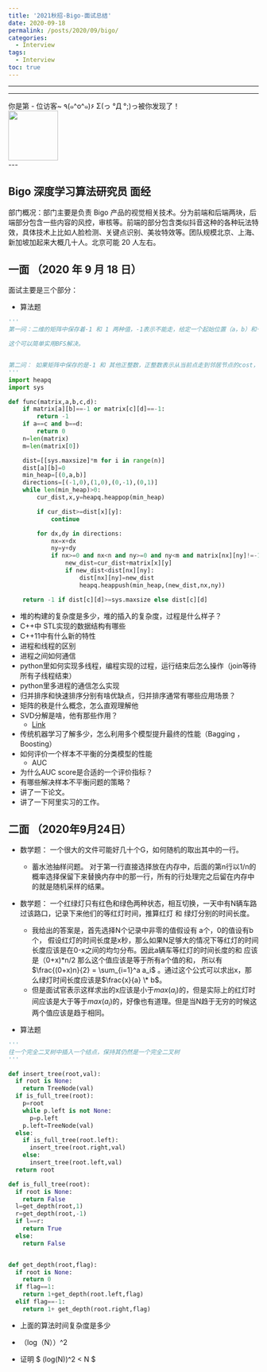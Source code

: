 ```yaml
---
title: '2021秋招-Bigo-面试总结'
date: 2020-09-18
permalink: /posts/2020/09/bigo/
categories:
  - Interview
tags:
  - Interview
toc: true
---
```


---

---

<div>
<div class="button01">
      <visited_a href="#" display:inline>你是第<span data-hk-page="current"> - </span>位访客~</visited_a>
      <visited_p class="top">٩(๑^o^๑)۶</visited_p>
      <visited_p class="bottom">Σ(っ °Д °;)っ被你发现了！</visited_p>
</div>
<img align="center" width="100" src="{{ site.url }}/images/static/take_me.gif" alt="" display:inline>
</div>
---

## Bigo 深度学习算法研究员 面经

部门概况：部门主要是负责 Bigo 产品的视觉相关技术。分为前端和后端两块，后端部分包含一些内容的风控，审核等。前端的部分包含类似抖音这种的各种玩法特效，具体技术上比如人脸检测、关键点识别、美妆特效等。团队规模北京、上海、新加坡加起来大概几十人。北京可能 20 人左右。

## 一面 （2020 年 9 月 18 日）

面试主要是三个部分：

- 算法题

```python
'''
第一问：二维的矩阵中保存着-1 和 1 两种值，-1表示不能走，给定一个起始位置（a，b）和一个目标位置(c,d)判断从 起始位置到目标位置的最短需要走多少步？

这个可以简单实用BFS解决。


第二问： 如果矩阵中保存的是-1 和 其他正整数，正整数表示从当前点走到邻居节点的cost，问从起始位置到目标位置的最小cost是多少。
'''
import heapq
import sys

def func(matrix,a,b,c,d):
    if matrix[a][b]==-1 or matrix[c][d]==-1:
        return -1
    if a==c and b==d:
        return 0
    n=len(matrix)
    m=len(matrix[0])

    dist=[[sys.maxsize]*m for i in range(n)]
    dist[a][b]=0
    min_heap=[(0,a,b)]
    directions=[(-1,0),(1,0),(0,-1),(0,1)]
    while len(min_heap)>0:
        cur_dist,x,y=heapq.heappop(min_heap)

        if cur_dist>=dist[x][y]:
            continue

        for dx,dy in directions:
            nx=x+dx
            ny=y+dy
            if nx>=0 and nx<n and ny>=0 and ny<m and matrix[nx][ny]!=-1:
                new_dist=cur_dist+matrix[x][y]
                if new_dist<dist[nx][ny]:
                    dist[nx][ny]=new_dist
                    heapq.heappush(min_heap,(new_dist,nx,ny))

    return -1 if dist[c][d]>=sys.maxsize else dist[c][d]
```

- 堆的构建的复杂度是多少，堆的插入的复杂度，过程是什么样子？
- C++中 STL实现的数据结构有哪些
- C++11中有什么新的特性
- 进程和线程的区别
- 进程之间如何通信
- python里如何实现多线程，编程实现的过程，运行结束后怎么操作（join等待所有子线程结束）
- python里多进程的通信怎么实现
- 归并排序和快速排序分别有啥优缺点，归并排序通常有哪些应用场景？
- 矩阵的秩是什么概念，怎么直观理解他
- SVD分解是啥，他有那些作用？
  - [Link](https://www.cnblogs.com/endlesscoding/p/10033527.html)
- 传统机器学习了解多少，怎么利用多个模型提升最终的性能（Bagging ， Boosting）
- 如何评价一个样本不平衡的分类模型的性能
  - AUC
- 为什么AUC score是合适的一个评价指标？
- 有哪些解决样本不平衡问题的策略？
- 讲了一下论文。
- 讲了一下阿里实习的工作。

## 二面 （2020年9月24日）

- 数学题： 一个很大的文件可能好几十个G，如何随机的取出其中的一行。
  - 蓄水池抽样问题。 对于第一行直接选择放在内存中，后面的第n行以1/n的概率选择保留下来替换内存中的那一行，所有的行处理完之后留在内存中的就是随机采样的结果。

- 数学题： 一个红绿灯只有红色和绿色两种状态，相互切换，一天中有N辆车路过该路口，记录下来他们的等红灯时间，推算红灯 和 绿灯分别的时间长度。
  - 我给出的答案是，首先选择N个记录中非零的值假设有 a个，0的值设有b个， 假设红灯的时间长度是x秒，那么如果N足够大的情况下等红灯的时间长度应该是在0-x之间的均匀分布。因此a辆车等红灯的时间长度的和 应该是（0+x)\*n/2 那么这个值应该是等于所有a个值的和， 所以有$\frac{(0+x)n}{2} =  \sum_{i=1}^a a_i$ 。通过这个公式可以求出x，那么绿灯时间长度应该是$\frac{x}{a} \* b$。
  - 但是面试官表示这样求出的x应该是小于$max(a_i)$的，但是实际上的红灯时间应该是大于等于$max(a_i)$的，好像也有道理。但是当N趋于无穷的时候这两个值应该是趋于相同。

- 算法题

``` python
'''
往一个完全二叉树中插入一个结点，保持其仍然是一个完全二叉树
'''

def insert_tree(root,val):
  if root is None:
    return TreeNode(val)
  if is_full_tree(root):
    p=root
    while p.left is not None:
      p=p.left
    p.left=TreeNode(val)
  else:
    if is_full_tree(root.left):
      insert_tree(root.right,val)
    else:
      insert_tree(root.left,val)
  return root

def is_full_tree(root):
  if root is None:
    return False
  l=get_depth(root,1)
  r=get_depth(root,-1)
  if l==r:
    return True
  else:
    return False


def get_depth(root,flag):
  if root is None:
    return 0
  if flag==1:
    return 1+get_depth(root.left,flag)
  elif flag==-1:
    return 1+ get_depth(root.right,flag)
```

- 上面的算法时间复杂度是多少
 - （log（N））^2

- 证明 $ (log(N))^2 < N $
  

<div data-hk-top-pages="5"> </div>

